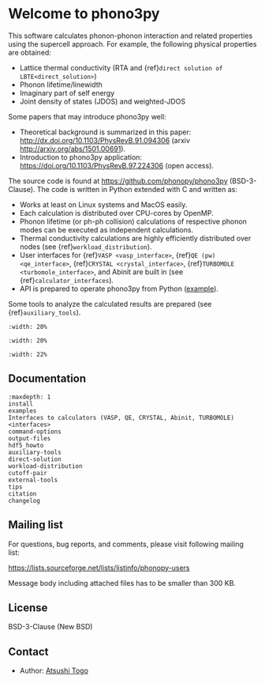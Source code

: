 # Welcome to phono3py

This software calculates phonon-phonon interaction and related
properties using the supercell approach. For example, the following
physical properties are obtained:

- Lattice thermal conductivity (RTA and {ref}`direct solution of LBTE<direct_solution>`)
- Phonon lifetime/linewidth
- Imaginary part of self energy
- Joint density of states (JDOS) and weighted-JDOS

Some papers that may introduce phono3py well:

- Theoretical background is summarized in this paper:
  http://dx.doi.org/10.1103/PhysRevB.91.094306 (arxiv
  http://arxiv.org/abs/1501.00691).
- Introduction to phono3py application:
  https://doi.org/10.1103/PhysRevB.97.224306 (open access).

The source code is found at https://github.com/phonopy/phono3py
(BSD-3-Clause). The code is written in Python extended with C and
written as:

- Works at least on Linux systems and MacOS easily.
- Each calculation is distributed over CPU-cores by OpenMP.
- Phonon lifetime (or ph-ph collision) calculations of respective
  phonon modes can be executed as independent calculations.
- Thermal conductivity calculations are highly efficiently
  distributed over nodes (see {ref}`workload_distribution`).
- User interfaces for {ref}`VASP <vasp_interface>`,
  {ref}`QE (pw) <qe_interface>`, {ref}`CRYSTAL <crystal_interface>`,
  {ref}`TURBOMOLE <turbomole_interface>`, and Abinit
  are built in (see {ref}`calculator_interfaces`).
- API is prepared to operate phono3py from Python ([example](https://github.com/phonopy/phono3py/blob/master/example/Si-PBEsol/Si.py)).

Some tools to analyze the calculated results are prepared (see
{ref}`auxiliary_tools`).

```{image} Si-kaccum.png
:width: 20%
```
```{image} Si-kaccum-MFP.png
:width: 20%
```
```{image} Si-kdeplot.png
:width: 22%
```


## Documentation

```{toctree}
:maxdepth: 1
install
examples
Interfaces to calculators (VASP, QE, CRYSTAL, Abinit, TURBOMOLE) <interfaces>
command-options
output-files
hdf5_howto
auxiliary-tools
direct-solution
workload-distribution
cutoff-pair
external-tools
tips
citation
changelog
```

## Mailing list

For questions, bug reports, and comments, please visit following
mailing list:

https://lists.sourceforge.net/lists/listinfo/phonopy-users

Message body including attached files has to be smaller than 300 KB.

## License

BSD-3-Clause (New BSD)

## Contact

- Author: [Atsushi Togo](http://atztogo.github.io/)
